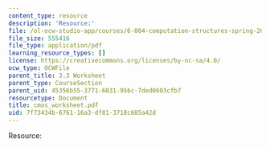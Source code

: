 ```yaml
---
content_type: resource
description: 'Resource:'
file: /ol-ocw-studio-app/courses/6-004-computation-structures-spring-2017/7f73434b676116a3df813718c685a42d_cmos_worksheet.pdf
file_size: 555416
file_type: application/pdf
learning_resource_types: []
license: https://creativecommons.org/licenses/by-nc-sa/4.0/
ocw_type: OCWFile
parent_title: 3.3 Worksheet
parent_type: CourseSection
parent_uid: 45356b55-3771-6031-956c-7ded0603cfb7
resourcetype: Document
title: cmos_worksheet.pdf
uid: 7f73434b-6761-16a3-df81-3718c685a42d
---
```

Resource: